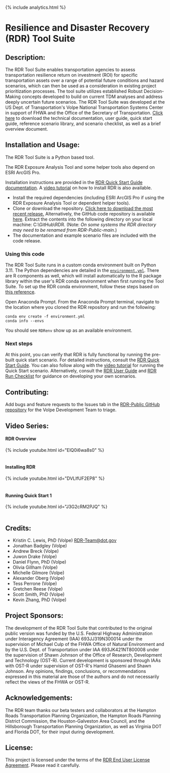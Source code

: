 {% include analytics.html %}

# Resilience and Disaster Recovery (RDR) Tool Suite

## Description:
The RDR Tool Suite enables transportation agencies to assess transportation resilience return on investment (ROI) for specific transportation assets over a range of potential future conditions and hazard scenarios, which can then be used as a consideration in existing project prioritization processes. The tool suite utilizes established Robust Decision-Making concepts developed to build on current TDM analyses and address deeply uncertain future scenarios. The RDR Tool Suite was developed at the US Dept. of Transportation's Volpe National Transportation Systems Center in support of FHWA and the Office of the Secretary of Transportation. [Click here](https://github.com/VolpeUSDOT/RDR-Public/tree/main/documentation) to download the technical documentation, user guide, quick start guide, reference scenario library, and scenario checklist, as well as a brief overview document.

## Installation and Usage:
The RDR Tool Suite is a Python based tool.

The RDR Exposure Analysis Tool and some helper tools also depend on ESRI ArcGIS Pro.

Installation instructions are provided in the [RDR Quick Start Guide documentation](https://github.com/VolpeUSDOT/RDR-Public/blob/main/documentation/RDR_GettingStarted_final.pdf). A [video tutorial](#installing-rdr) on how to install RDR is also available.
* Install the required dependencies (including ESRI ArcGIS Pro if using the RDR Exposure Analysis Tool or dependent helper tools).
* Clone or download the repository. [Click here to download the most recent release.](https://github.com/VolpeUSDOT/RDR-Public/releases/tag/v2025.1) Alternatively, the GitHub code repository is available [here](https://github.com/VolpeUSDOT/RDR-Public). Extract the contents into the following directory on your local machine: C:\GitHub\RDR. (Note: _On some systems the RDR directory may need to be renamed from RDR-Public-main_.)
* The documentation and example scenario files are included with the code release.

### Using this code
The RDR Tool Suite runs in a custom conda environment built on Python 3.11. The Python dependencies are detailed in the [`environment.yml`](https://github.com/VolpeUSDOT/RDR-Public/blob/main/environment.yml). There are R components as well, which will install automatically to the R package library within the user's RDR conda environment when first running the Tool Suite. To set up the RDR conda environment, follow these steps based on [this reference](https://docs.conda.io/projects/conda/en/latest/user-guide/tasks/manage-environments.html#creating-an-environment-from-an-environment-yml-file).

Open Anaconda Prompt. From the Anaconda Prompt terminal, navigate to the location where you cloned the RDR repository and run the following:

```
conda env create -f environment.yml
conda info --envs
```

You should see `RDRenv` show up as an available environment.

### Next steps
At this point, you can verify that RDR is fully functional by running the pre-built quick start scenario. For detailed instructions, consult the [RDR Quick Start Guide](https://github.com/VolpeUSDOT/RDR-Public/blob/main/documentation/RDR_GettingStarted_final.pdf). You can also follow along with the [video tutorial](#running-quick-start-1) for running the Quick Start scenario. Alternatively, consult the [RDR User Guide](https://github.com/VolpeUSDOT/RDR-Public/blob/main/documentation/RDR_UserGuide_final.pdf) and [RDR Run Checklist](https://github.com/VolpeUSDOT/RDR-Public/blob/main/documentation/RDR_Checklist_final.pdf) for guidance on developing your own scenarios.

## Contributing:
Add bugs and feature requests to the Issues tab in the [RDR-Public GitHub repository](https://github.com/VolpeUSDOT/RDR-Public/issues) for the Volpe Development Team to triage.

## Video Series:

#### RDR Overview
{% include youtube.html id="ElQ0i6wa8s0" %}
<br>
<br>

#### Installing RDR
{% include youtube.html id="DVLlfUF2EP8" %}
<br>
<br>

#### Running Quick Start 1
{% include youtube.html id="J3G2cRM2PJQ" %}
<br>
<br>

## Credits:
* Kristin C. Lewis, PhD (Volpe) <RDR-Team@dot.gov>
* Jonathan Badgley (Volpe)
* Andrew Breck (Volpe)
* Juwon Drake (Volpe)
* Daniel Flynn, PhD (Volpe)
* Olivia Gillham (Volpe)
* Michelle Gilmore (Volpe)
* Alexander Oberg (Volpe)
* Tess Perrone (Volpe)
* Gretchen Reese (Volpe)
* Scott Smith, PhD (Volpe)
* Kevin Zhang, PhD (Volpe)

## Project Sponsors:
The development of the RDR Tool Suite that contributed to the original public version was funded by the U.S. Federal Highway Administration under Interagency Agreement (IAA) 693JJ319N300014 under the supervision of Michael Culp of the FHWA Office of Natural Environment and by the U.S. Dept. of Transportation under IAA 693JK421NT800008 under the supervision of Shawn Johnson of the Office of Research, Development and Technology (OST-R). Current development is sponsored through IAAs with OST-R under supervision of OST-R's Hamid Ghasemi and Shawn Johnson. Any opinions, findings, conclusions, or recommendations expressed in this material are those of the authors and do not necessarily reflect the views of the FHWA or OST-R.

## Acknowledgements:
The RDR team thanks our beta testers and collaborators at the Hampton Roads Transportation Planning Organization, the Hampton Roads Planning District Commission, the Houston-Galveston Area Council, and the Hillsborough Transportation Planning Organization, as well as Virginia DOT and Florida DOT, for their input during development.

## License:
This project is licensed under the terms of the [RDR End User License Agreement](https://github.com/VolpeUSDOT/RDR-Public/blob/main/LICENSE). Please read it carefully.
